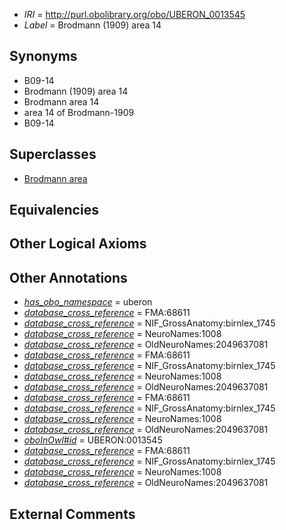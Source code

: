  * *IRI* = http://purl.obolibrary.org/obo/UBERON_0013545
 * *Label* = Brodmann (1909) area 14

## Synonyms

 * B09-14
 * Brodmann (1909) area 14
 * Brodmann area 14
 * area 14 of Brodmann-1909
 * B09-14

## Superclasses

 * [Brodmann area](../../UBERON/29/UBERON_0013529.md)

## Equivalencies


## Other Logical Axioms


## Other Annotations

 * *[has_obo_namespace](../../ce/oboInOwl#hasOBONamespace.md)* = uberon
 * *[database_cross_reference](../../ef/oboInOwl#hasDbXref.md)* = FMA:68611
 * *[database_cross_reference](../../ef/oboInOwl#hasDbXref.md)* = NIF_GrossAnatomy:birnlex_1745
 * *[database_cross_reference](../../ef/oboInOwl#hasDbXref.md)* = NeuroNames:1008
 * *[database_cross_reference](../../ef/oboInOwl#hasDbXref.md)* = OldNeuroNames:2049637081
 * *[database_cross_reference](../../ef/oboInOwl#hasDbXref.md)* = FMA:68611
 * *[database_cross_reference](../../ef/oboInOwl#hasDbXref.md)* = NIF_GrossAnatomy:birnlex_1745
 * *[database_cross_reference](../../ef/oboInOwl#hasDbXref.md)* = NeuroNames:1008
 * *[database_cross_reference](../../ef/oboInOwl#hasDbXref.md)* = OldNeuroNames:2049637081
 * *[database_cross_reference](../../ef/oboInOwl#hasDbXref.md)* = FMA:68611
 * *[database_cross_reference](../../ef/oboInOwl#hasDbXref.md)* = NIF_GrossAnatomy:birnlex_1745
 * *[database_cross_reference](../../ef/oboInOwl#hasDbXref.md)* = NeuroNames:1008
 * *[database_cross_reference](../../ef/oboInOwl#hasDbXref.md)* = OldNeuroNames:2049637081
 * *[oboInOwl#id](../../id/oboInOwl#id.md)* = UBERON:0013545
 * *[database_cross_reference](../../ef/oboInOwl#hasDbXref.md)* = FMA:68611
 * *[database_cross_reference](../../ef/oboInOwl#hasDbXref.md)* = NIF_GrossAnatomy:birnlex_1745
 * *[database_cross_reference](../../ef/oboInOwl#hasDbXref.md)* = NeuroNames:1008
 * *[database_cross_reference](../../ef/oboInOwl#hasDbXref.md)* = OldNeuroNames:2049637081

## External Comments

